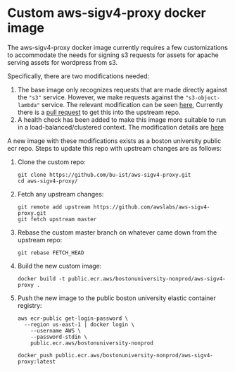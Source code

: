 

# Custom aws-sigv4-proxy docker image

The aws-sigv4-proxy docker image currently requires a few customizations to accommodate the needs for signing s3 requests for assets for apache serving assets for wordpress from s3.

Specifically, there are two modifications needed:

1. The base image only recognizes requests that are made directly against the `"s3"` service.
   However, we make requests against the `"s3-object-lambda"` service.
   The relevant modification can be seen [here](https://github.com/bu-ist/aws-sigv4-proxy/commit/91847613371572968637e8c5b5079c60a5c80d4a),
   Currently there is a [pull request](https://github.com/awslabs/aws-sigv4-proxy/pull/138) to get this into the upstream repo.
2. A health check has been added to make this image more suitable to run in a load-balanced/clustered context.
   The modification details are [here](https://github.com/bu-ist/aws-sigv4-proxy/commit/a82dacf87f8dd2fe6a6d221369a981e4aec75f9c)

A new image with these modifications exists as a boston university public ecr repo.
Steps to update this repo with upstream changes are as follows:

1. Clone the custom repo:

   ```
   git clone https://github.com/bu-ist/aws-sigv4-proxy.git
   cd aws-sigv4-proxy/
   ```

2. Fetch any upstream changes:

   ```
   git remote add upstream https://github.com/awslabs/aws-sigv4-proxy.git
   git fetch upstream master
   ```

3. Rebase the custom master branch on whatever came down from the upstream repo:

   ```
   git rebase FETCH_HEAD
   ```

4. Build the new custom image:

   ```
   docker build -t public.ecr.aws/bostonuniversity-nonprod/aws-sigv4-proxy .
   ```

5. Push the new image to the public boston university elastic container registry:

   ```
   aws ecr-public get-login-password \
     --region us-east-1 | docker login \
       --username AWS \
       --password-stdin \
       public.ecr.aws/bostonuniversity-nonprod
       
   docker push public.ecr.aws/bostonuniversity-nonprod/aws-sigv4-proxy:latest
   ```

   